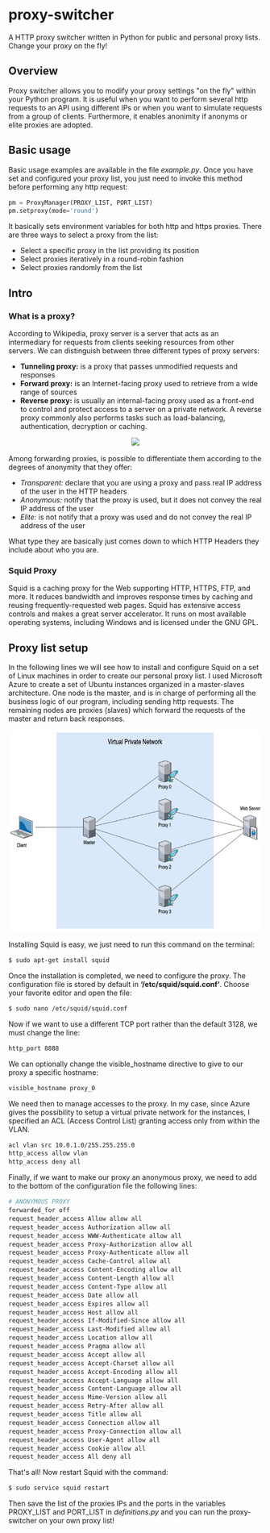 # proxy-switcher
A HTTP proxy switcher written in Python for public and personal proxy lists. Change your proxy on the fly!

## Overview
Proxy switcher allows you to modify your proxy settings "on the fly" within your Python program. It is useful when you want to perform several http requests to an API using different IPs or when you want to simulate requests from a group of clients. Furthermore, it enables anonimity if anonyms or elite proxies are adopted.

## Basic usage
Basic usage examples are available in the file *example.py*. Once you have set and configured your proxy list, you just need to invoke this method before performing any http request:

```python
pm = ProxyManager(PROXY_LIST, PORT_LIST)
pm.setproxy(mode='round')
```
It basically sets environment variables for both http and https proxies. There are three ways to select a proxy from the list:
* Select a specific proxy in the list providing its position
* Select proxies iteratively in a round-robin fashion
* Select proxies randomly from the list

## Intro

### What is a proxy?
According to Wikipedia, proxy server is a server that acts as an intermediary for requests from clients seeking resources from other servers. We can distinguish between three different types of proxy servers:

* **Tunneling proxy:** is a proxy that passes unmodified requests and responses
* **Forward proxy:** is an Internet-facing proxy used to retrieve from a wide range of sources
* **Reverse proxy:** is usually an internal-facing proxy used as a front-end to control and protect access to a server on a private network. A reverse proxy commonly also performs tasks such as load-balancing, authentication, decryption or caching.

<p align="center"><img src="https://www.drupal.org/files/project-images/proxy.png" height=200px></p>

Among forwarding proxies, is possible to differentiate them according to the degrees of anonymity that they offer:

* *Transparent:* declare that you are using a proxy and pass real IP address of the user in the HTTP headers
* *Anonymous:* notify that the proxy is used, but it does not convey the real IP address of the user
* *Elite:* is not notify that a proxy was used and do not convey the real IP address of the user

What type they are basically just comes down to which HTTP Headers they include about who you are.

### Squid Proxy
Squid is a caching proxy for the Web supporting HTTP, HTTPS, FTP, and more. It reduces bandwidth and improves response times by caching and reusing frequently-requested web pages.  Squid has extensive access  controls and makes a great server accelerator. It runs on most available operating systems, including Windows and is licensed under the GNU GPL.


## Proxy list setup 
In the following lines we will see how to install and configure Squid on a set of Linux machines in order to create our personal proxy list. I used Microsoft Azure to create a set of Ubuntu instances organized in a master-slaves architecture. One node is the master, and is in charge of performing all the business logic of our program, including sending http requests. The remaining nodes are proxies (slaves) which forward the requests of the master and return back responses.

<p align="center"><img height=400px src="https://github.com/tmscarla/proxy-switcher/blob/master/img/proxy_diagram.png"></p>

Installing Squid is easy, we just need to run this command on the terminal:

```bash
$ sudo apt-get install squid
```

Once the installation is completed, we need to configure the proxy. The configuration file is stored by default in **‘/etc/squid/squid.conf‘**. Choose your favorite editor and open the file:

```bash
$ sudo nano /etc/squid/squid.conf
```
Now if we want to use a different TCP port rather than the default 3128, we must change the line:
```bash
http_port 8888
```
We can optionally change the visible_hostname directive to give to our proxy a specific hostname:
```bash
visible_hostname proxy_0
```
We need then to manage accesses to the proxy. In my case, since Azure gives the possibility to setup a virtual private network for the instances, I specified an ACL (Access Control List) granting access only from within the VLAN.
```bash
acl vlan src 10.0.1.0/255.255.255.0
http_access allow vlan
http_access deny all
```
Finally, if we want to make our proxy an anonymous proxy, we need to add to the bottom of the configuration file the following lines:
```bash
# ANONYMOUS PROXY
forwarded_for off
request_header_access Allow allow all
request_header_access Authorization allow all
request_header_access WWW-Authenticate allow all
request_header_access Proxy-Authorization allow all
request_header_access Proxy-Authenticate allow all
request_header_access Cache-Control allow all
request_header_access Content-Encoding allow all
request_header_access Content-Length allow all
request_header_access Content-Type allow all
request_header_access Date allow all
request_header_access Expires allow all
request_header_access Host allow all
request_header_access If-Modified-Since allow all
request_header_access Last-Modified allow all
request_header_access Location allow all
request_header_access Pragma allow all
request_header_access Accept allow all
request_header_access Accept-Charset allow all
request_header_access Accept-Encoding allow all
request_header_access Accept-Language allow all
request_header_access Content-Language allow all
request_header_access Mime-Version allow all
request_header_access Retry-After allow all
request_header_access Title allow all
request_header_access Connection allow all
request_header_access Proxy-Connection allow all
request_header_access User-Agent allow all
request_header_access Cookie allow all
request_header_access All deny all
```

That's all! Now restart Squid with the command:

```bash
$ sudo service squid restart
```

Then save the list of the proxies IPs and the ports in the variables PROXY_LIST and PORT_LIST in *definitions.py* and you can run the proxy-switcher on your own proxy list!


